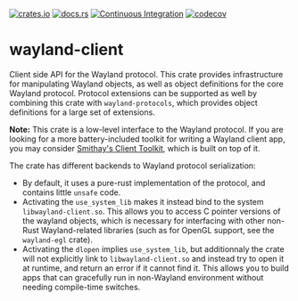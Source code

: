 [![crates.io](http://meritbadge.herokuapp.com/wayland-client)](https://crates.io/crates/wayland-client)
[![docs.rs](https://docs.rs/wayland-client/badge.svg)](https://docs.rs/wayland-client)
[![Continuous Integration](https://github.com/Smithay/wayland-rs/workflows/Continuous%20Integration/badge.svg)](https://github.com/Smithay/wayland-rs/actions?query=workflow%3A%22Continuous+Integration%22)
[![codecov](https://codecov.io/gh/Smithay/wayland-rs/branch/master/graph/badge.svg)](https://codecov.io/gh/Smithay/wayland-rs)

# wayland-client

Client side API for the Wayland protocol. This crate provides infrastructure for manipulating
Wayland objects, as well as object definitions for the core Wayland protocol. Protocol extensions
can be supported as well by combining this crate with `wayland-protocols`, which provides object
definitions for a large set of extensions.

**Note:** This crate is a low-level interface to the Wayland protocol. If you are looking for a more
battery-included toolkit for writing a Wayland client app, you may consider
[Smithay's Client Toolkit](https://crates.io/crates/smithay-client-toolkit), which is built on top
of it.

The crate has different backends to Wayland protocol serialization:

- By default, it uses a pure-rust implementation of the protocol, and contains little `unsafe` code.
- Activating the `use_system_lib` makes it instead bind to the system `libwayland-client.so`. This
  allows you to access C pointer versions of the wayland objects, which is necessary for interfacing
  with other non-Rust Wayland-related libraries (such as for OpenGL support, see the `wayland-egl` crate).
- Activating the `dlopen` implies `use_system_lib`, but additionnaly the crate will not explicitly
  link to `libwayland-client.so` and instead try to open it at runtime, and return an error if it cannot
  find it. This allows you to build apps that can gracefully run in non-Wayland environment without needing
  compile-time switches.